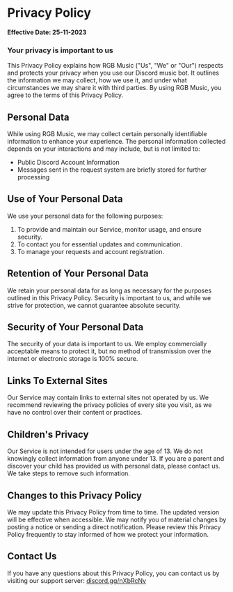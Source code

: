 <h1 class="text-center">Privacy Policy</h1>

<p><strong>Effective Date: 25-11-2023</strong></p>

<h3>Your privacy is important to us</h3>

<p>This Privacy Policy explains how RGB Music ("Us", "We" or "Our") respects and protects your privacy when you use our Discord music bot. It outlines the information we may collect, how we use it, and under what circumstances we may share it with third parties. By using RGB Music, you agree to the terms of this Privacy Policy.</p>

<h2 id="PersonalData">Personal Data</h2>
<p>While using RGB Music, we may collect certain personally identifiable information to enhance your experience. The personal information collected depends on your interactions and may include, but is not limited to:</p>
<ul>
  <li>Public Discord Account Information</li>
  <li>Messages sent in the request system are briefly stored for further processing</li>
</ul>

<h2 id="UOYPD">Use of Your Personal Data</h2>
<p>We use your personal data for the following purposes:</p>
<ol>
  <li>To provide and maintain our Service, monitor usage, and ensure security.</li>
  <li>To contact you for essential updates and communication.</li>
  <li>To manage your requests and account registration.</li>
</ol>


<h2 id="ROYPD">Retention of Your Personal Data</h2>
<p>We retain your personal data for as long as necessary for the purposes outlined in this Privacy Policy. Security is important to us, and while we strive for protection, we cannot guarantee absolute security.</p>

<h2 id="Security">Security of Your Personal Data</h2>
<p>The security of your data is important to us. We employ commercially acceptable means to protect it, but no method of transmission over the internet or electronic storage is 100% secure.</p>

<h2 id="ExternalLinks">Links To External Sites</h2>
<p>Our Service may contain links to external sites not operated by us. We recommend reviewing the privacy policies of every site you visit, as we have no control over their content or practices.</p>

<h2 id="CP">Children's Privacy</h2>
<p>Our Service is not intended for users under the age of 13. We do not knowingly collect information from anyone under 13. If you are a parent and discover your child has provided us with personal data, please contact us. We take steps to remove such information.</p>

<h2 id="CTTPP">Changes to this Privacy Policy</h2>
<p>We may update this Privacy Policy from time to time. The updated version will be effective when accessible. We may notify you of material changes by posting a notice or sending a direct notification. Please review this Privacy Policy frequently to stay informed of how we protect your information.</p>

<h2 id="ContactUs">Contact Us</h2>
<p>If you have any questions about this Privacy Policy, you can contact us by visiting our support server: <a href="https://discord.gg/nXbRcNv">discord.gg/nXbRcNv</a></p>

